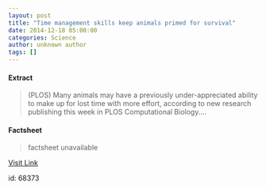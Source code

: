 ```yaml
---
layout: post
title: "Time management skills keep animals primed for survival"
date: 2014-12-18 05:00:00
categories: Science
author: unknown author
tags: []
---
```



#### Extract
>(PLOS) Many animals may have a previously under-appreciated ability to make up for lost time with more effort, according to new research publishing this week in PLOS Computational Biology....

#### Factsheet
>factsheet unavailable

[Visit Link](http://www.eurekalert.org/pub_releases/2014-12/p-tms121114.php)

id:   68373
